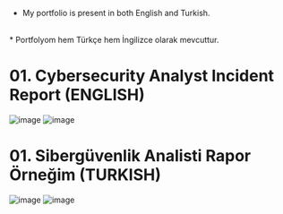 
 * My portfolio is present in both English and Turkish. <br>
<br>
 * Portfolyom hem Türkçe hem İngilizce olarak mevcuttur.

# 01. Cybersecurity Analyst Incident Report (ENGLISH)
![image](https://github.com/user-attachments/assets/f18e0757-4b06-4f59-a3c5-23bccbcca42f)
![image](https://github.com/user-attachments/assets/54b8c59a-c239-44d2-b392-ed1cc09aeede)


# 01. Sibergüvenlik Analisti Rapor Örneğim (TURKISH)
![image](https://github.com/user-attachments/assets/42794544-c8c9-4c48-aae8-0761feefc781)
![image](https://github.com/user-attachments/assets/8ca9d8b2-fb26-4160-bcd4-f979a74e0d4b)
